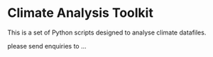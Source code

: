 # Climate Analysis Toolkit

This is a set of Python scripts designed to analyse climate datafiles.

please send enquiries to ...
